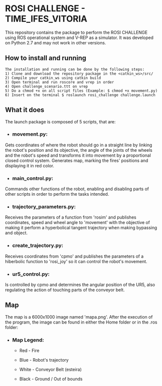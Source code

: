 # ROSI CHALLENGE - TIME_IFES_VITORIA
This repository contains the package to perform the ROSI CHALLENGE using ROS operational system and V-REP as a simulator. It was developed on Python 2.7 and may not work in other versions.

## How to install and running
	The installation and running can be done by the following steps:		
	1) Clone and download the repository package in the <catkin_ws>/src/
	2) Compile your catkin_ws using catkin build
	3) Open terminal and run roscore and vrep in order
	4) Open challenge_scenario.ttt on vrep
	5) Do a chmod +x on all script files (Example: $ chmod +x movement.py)
	6) Insert on the terminal $ roslaunch rosi_challenge challenge.launch

## What it does
The launch package is composed of 5 scripts, that are:

- ### movement.py: 

Gets coordinates of where the robot should go in a straight line by linking the robot's position and its objective, the angle of the joints of the wheels and the robot's speed and transforms it into movement by a proportional closed control system. Generates map, marking the fires' positions and displaying it in red color.
		
- ### main_control.py: 

Commands other functions of the robot, enabling and disabling parts of other scripts in order to perform the tasks intended.

- ### trajectory_parameters.py: 

Receives the parameters of a function from 'rosim' and publishes coordinates, speed and wheel angle to 'movement' with the objective of making it perform a hyperbolical tangent trajectory when making bypassing and object.

- ### create_trajectory.py: 

Receives coordinates from 'cpmo' and publishes the parameters of a hiberbolic function to 'rosi_joy' so it can control the robot's movement.

- ### ur5_control.py: 

Is controlled by cpmo and determines the angular position of the UR5, also regulating the action of touching parts of the conveyor belt.
			
## Map
The map is a 6000x1000 image named 'mapa.png'. After the execution of the program, the image can be found in either the Home folder or in the .ros folder:
		
- ### Map Legend:
	
	- Red - Fire 
	
	- Blue - Robot's trajectory
	
	- White - Conveyor Belt (esteira)
	
	- Black - Ground / Out of bounds

		
